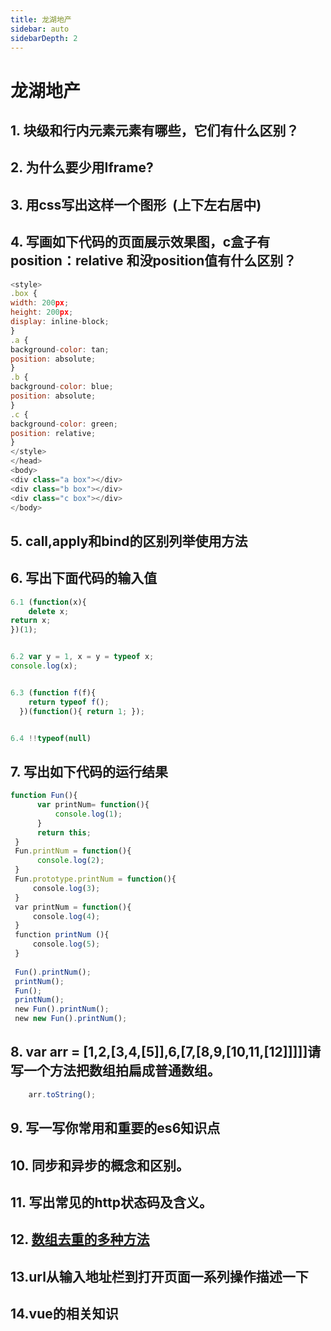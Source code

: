```yaml
---
title: 龙湖地产
sidebar: auto
sidebarDepth: 2
---
```

# 龙湖地产
## 1. 块级和行内元素元素有哪些，它们有什么区别？

## 2. 为什么要少用Iframe?



## 3. 用css写出这样一个图形  (上下左右居中)



## 4. 写画如下代码的页面展示效果图，c盒子有position：relative 和没position值有什么区别？
```js
<style>
.box {
width: 200px;
height: 200px;
display: inline-block;
}
.a {
background-color: tan;
position: absolute;
}
.b {
background-color: blue;
position: absolute;
}
.c {
background-color: green;
position: relative;
}
</style>
</head>
<body>
<div class="a box"></div>
<div class="b box"></div>
<div class="c box"></div>
</body>
```

## 5. call,apply和bind的区别列举使用方法


## 6. 写出下面代码的输入值
```js
6.1 (function(x){
    delete x;
return x;
})(1);


6.2 var y = 1, x = y = typeof x;
console.log(x);


6.3 (function f(f){
    return typeof f();
  })(function(){ return 1; });


6.4 !!typeof(null)
```

## 7. 写出如下代码的运行结果
```js
function Fun(){
      var printNum= function(){
          console.log(1);
      }
      return this;
 }
 Fun.printNum = function(){
      console.log(2);
 }
 Fun.prototype.printNum = function(){
     console.log(3);
 }
 var printNum = function(){
     console.log(4);
 }
 function printNum (){
     console.log(5);
 }
         
 Fun().printNum();
 printNum();
 Fun();
 printNum();
 new Fun().printNum();
 new new Fun().printNum();
```
## 8. var arr = [1,2,[3,4,[5]],6,[7,[8,9,[10,11,[12]]]]]请写一个方法把数组拍扁成普通数组。
```js
    arr.toString();
```

## 9. 写一写你常用和重要的es6知识点

## 10. 同步和异步的概念和区别。

## 11. 写出常见的http状态码及含义。

## 12. [数组去重的多种方法](https://m.jb51.net/show/118657)


## 13.url从输入地址栏到打开页面一系列操作描述一下

## 14.vue的相关知识